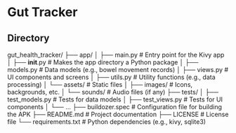 # Gut Tracker

## Directory

gut_health_tracker/
├── app/
│   ├── main.py          # Entry point for the Kivy app
│   ├── __init__.py      # Makes the app directory a Python package
│   ├── models.py        # Data models (e.g., bowel movement records)
│   ├── views.py         # UI components and screens
│   ├── utils.py         # Utility functions (e.g., data processing)
│   └── assets/          # Static files
│       ├── images/      # Icons, backgrounds, etc.
│       └── sounds/      # Audio files (if any)
├── tests/
│   ├── test_models.py   # Tests for data models
│   ├── test_views.py    # Tests for UI components
│   └── ...
├── buildozer.spec       # Configuration file for building the APK
├── README.md            # Project documentation
├── LICENSE              # License file
└── requirements.txt     # Python dependencies (e.g., kivy, sqlite3)